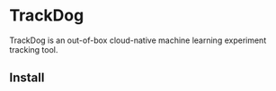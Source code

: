 # TrackDog

TrackDog is an out-of-box cloud-native machine learning experiment tracking tool.

## Install

